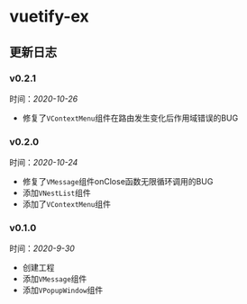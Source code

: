 vuetify-ex
===
更新日志
---
### v0.2.1
时间：*2020-10-26*
- 修复了`VContextMenu`组件在路由发生变化后作用域错误的BUG

### v0.2.0
时间：*2020-10-24*  
- 修复了`VMessage`组件onClose函数无限循环调用的BUG  
- 添加`VNestList`组件  
- 添加了`VContextMenu`组件


### v0.1.0   
时间：*2020-9-30*  
- 创建工程  
- 添加`VMessage`组件  
- 添加`VPopupWindow`组件  
